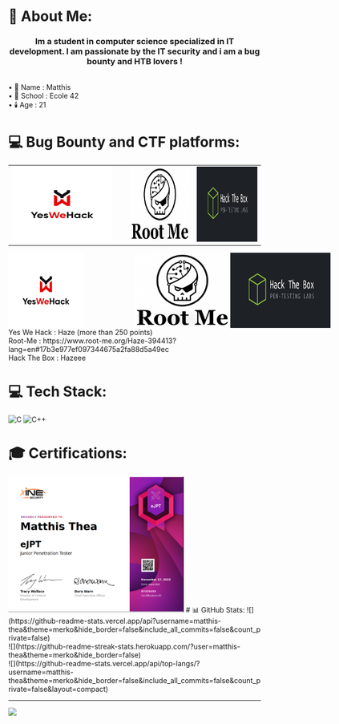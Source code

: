 # 💫 About Me:
<h3 align="center">Im a student in computer science specialized in IT development. I am passionate by the IT security and i am a bug bounty and HTB lovers !</h3><br>
• 🧑 Name : Matthis<br>
• 🏫 School : Ecole 42<br>
• 🕯️ Age : 21

# 💻 Bug Bounty and CTF platforms:
<table width="100%">
    <tr>
        <td align="left">
            <img width="200" height="150" alt="YesWeHack" style="margin-right: 100px;" src="https://github.com/matthis-thea/matthis-thea/blob/main/pictures/yeswehack.png">
        </td>
        <td align="center">
            <img width="200" height="150" alt="RootMe" src="https://github.com/matthis-thea/matthis-thea/blob/main/pictures/root-me.png">
        </td>
        <td align="right">
            <img width="200" height="150" alt="HackTheBox" src="https://github.com/matthis-thea/matthis-thea/blob/main/pictures/Hack-The-Box-logo.png">
        </td>
    </tr>
</table>

<div style="display:flex">
<img width="200" height="150" alt="YesWeHack" style="margin-right: 100px;" src="https://github.com/matthis-thea/matthis-thea/blob/main/pictures/yeswehack.png">
<img width="200" height="150" alt="RootMe" src="https://github.com/matthis-thea/matthis-thea/blob/main/pictures/root-me.png">
<img width="200" height="150" alt="HackTheBox" src="https://github.com/matthis-thea/matthis-thea/blob/main/pictures/Hack-The-Box-logo.png">
</div>
Yes We Hack : Haze (more than 250 points)<br>
Root-Me : https://www.root-me.org/Haze-394413?lang=en#17b3e977ef097344675a2fa88d5a49ec<br>
Hack The Box : Hazeee<br>

# 💻 Tech Stack:
![C](https://img.shields.io/badge/c-%2300599C.svg?style=for-the-badge&logo=c&logoColor=white) ![C++](https://img.shields.io/badge/c++-%2300599C.svg?style=for-the-badge&logo=c%2B%2B&logoColor=white)
# 🎓 Certifications:
<img width="350" alt="EJPTV2" src="https://github.com/matthis-thea/matthis-thea/blob/main/pictures/EJPTV2.png">
# 📊 GitHub Stats:
![](https://github-readme-stats.vercel.app/api?username=matthis-thea&theme=merko&hide_border=false&include_all_commits=false&count_private=false)<br/>
![](https://github-readme-streak-stats.herokuapp.com/?user=matthis-thea&theme=merko&hide_border=false)<br/>
![](https://github-readme-stats.vercel.app/api/top-langs/?username=matthis-thea&theme=merko&hide_border=false&include_all_commits=false&count_private=false&layout=compact)

---
[![](https://visitcount.itsvg.in/api?id=matthis-thea&icon=0&color=0)](https://visitcount.itsvg.in)
